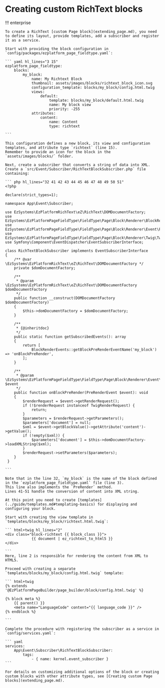 # Creating custom RichText blocks

!!! enterprise

    To create a RichText [custom Page block](extending_page.md), you need to define its layout, provide templates, add a subscriber and register it as a service.

    Start with providing the block configuration in `config/packages/ezplatform_page_fieldtype.yaml`:

    ``` yaml hl_lines="3 15"
    ezplatform_page_fieldtype:
        blocks:
            my_block:
                name: My Richtext Block
                thumbnail: assets/images/blocks/richtext_block_icon.svg
                configuration_template: blocks/my_block/config.html.twig
                views:
                    default:
                        template: blocks/my_block/default.html.twig
                        name: My block view
                        priority: -255                    
                attributes:
                    content:
                        name: Content
                        type: richtext

    ```

    This configuration defines a new block, its view and configuration templates, and attribute type `richtext` (line 15).
    Remember to provide an icon for the block in the `assets/images/blocks/` folder.

    Next, create a subscriber that converts a string of data into XML.
    Create a `src/Event/Subscriber/RichTextBlockSubscriber.php` file containing:

    ``` php hl_lines="32 41 42 43 44 45 46 47 48 49 50 51"
    <?php

    declare(strict_types=1);

    namespace App\Event\Subscriber;

    use EzSystems\EzPlatformRichText\eZ\RichText\DOMDocumentFactory;
    use EzSystems\EzPlatformPageFieldType\FieldType\Page\Block\Renderer\BlockRenderEvents;
    use EzSystems\EzPlatformPageFieldType\FieldType\Page\Block\Renderer\Event\PreRenderEvent;
    use EzSystems\EzPlatformPageFieldType\FieldType\Page\Block\Renderer\Twig\TwigRenderRequest;
    use Symfony\Component\EventDispatcher\EventSubscriberInterface;

    class RichTextBlockSubscriber implements EventSubscriberInterface
    {
        /** @var \EzSystems\EzPlatformRichText\eZ\RichText\DOMDocumentFactory */
        private $domDocumentFactory;

        /**
         * @param \EzSystems\EzPlatformRichText\eZ\RichText\DOMDocumentFactory $domDocumentFactory
         */
        public function __construct(DOMDocumentFactory $domDocumentFactory)
        {
            $this->domDocumentFactory = $domDocumentFactory;
        }

        /**
         * {@inheritdoc}
         */
        public static function getSubscribedEvents(): array
        {
            return [
                BlockRenderEvents::getBlockPreRenderEventName('my_block') => 'onBlockPreRender',
            ];
        }

        /**
         * @param \EzSystems\EzPlatformPageFieldType\FieldType\Page\Block\Renderer\Event\PreRenderEvent $event
         */
        public function onBlockPreRender(PreRenderEvent $event): void
        {
            $renderRequest = $event->getRenderRequest();
            if (!$renderRequest instanceof TwigRenderRequest) {
                return;
            }
            $parameters = $renderRequest->getParameters();
            $parameters['document'] = null;
            $xml = $event->getBlockValue()->getAttribute('content')->getValue();
            if (!empty($xml)) {
                $parameters['document'] = $this->domDocumentFactory->loadXMLString($xml);
            }
            $renderRequest->setParameters($parameters);
        }
     }

    ```

    Note that in the line 32, `my_block` is the name of the block defined in the `ezplatform_page_fieldtype.yaml` file (line 3).
    This line also implements the `PreRender` method.
    Lines 41-51 handle the conversion of content into XML string.

    At this point you need to create [templates](../guide/templates.md#templating-basics) for displaying and configuring your block.

    Start with creating the view template in `templates/blocks/my_block/richtext.html.twig`:

    ``` html+twig hl_lines="2"
    <div class="block-richtext {{ block_class }}">
                {{ document | ez_richtext_to_html5 }}
    </div>

    ```
    Here, line 2 is responsible for rendering the content from XML to HTML5.

    Proceed with creating a separate `templates/blocks/my_block/config.html.twig` template:

    ``` html+twig
    {% extends '@EzPlatformPageBuilder/page_builder/block/config.html.twig' %}

    {% block meta %}
        {{ parent() }}
        <meta name="LanguageCode" content="{{ language_code }}" />
    {% endblock %}

    ```

    Complete the procedure with registering the subscriber as a service in `config/services.yaml`:

    ``` yaml
    services:
        App\Event\Subscriber\RichTextBlockSubscriber:
            tags:
                - { name: kernel.event_subscriber }
    ```

    For details on customizing additional options of the block or creating custom blocks with other attribute types, see [Creating custom Page blocks](extending_page.md).
